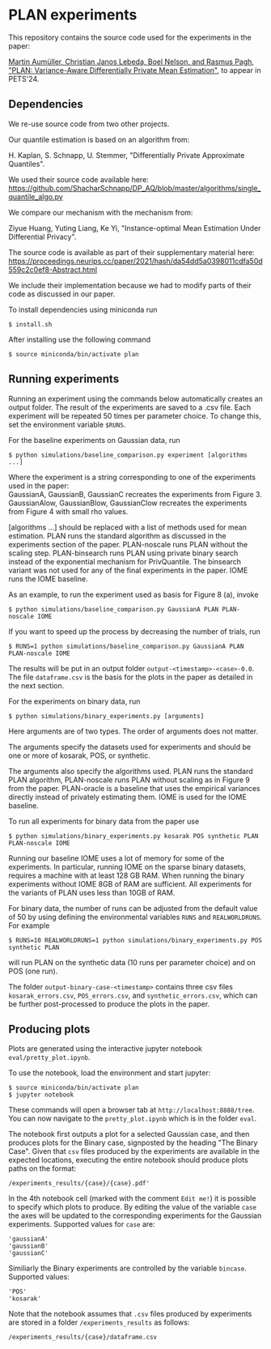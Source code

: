 # PLAN experiments

This repository contains the source code used for the experiments in the paper:

[Martin Aumüller, Christian Janos Lebeda, Boel Nelson, and Rasmus Pagh, "PLAN: Variance-Aware Differentially Private Mean Estimation"](https://arxiv.org/abs/2306.08745), to appear in PETS'24.

## Dependencies

We re-use source code from two other projects.

Our quantile estimation is based on an algorithm from:  

H. Kaplan, S. Schnapp, U. Stemmer, "Differentially Private Approximate Quantiles".

We used their source code available here: https://github.com/ShacharSchnapp/DP_AQ/blob/master/algorithms/single_quantile_algo.py

We compare our mechanism with the mechanism from:

Ziyue Huang, Yuting Liang, Ke Yi, "Instance-optimal Mean Estimation Under Differential Privacy".

The source code is available as part of their supplementary material here: https://proceedings.neurips.cc/paper/2021/hash/da54dd5a0398011cdfa50d559c2c0ef8-Abstract.html

We include their implementation because we had to modify parts of their code as discussed in our paper.

To install dependencies using miniconda run 
```
$ install.sh
```

After installing use the following command
```
$ source miniconda/bin/activate plan
```

## Running experiments

Running an experiment using the commands below automatically creates an output folder. The result of the experiments are saved to a .csv file.
Each experiment will be repeated 50 times per parameter choice.
To change this, set the environment variable `$RUNS`. 

For the baseline experiments on Gaussian data, run 

```
$ python simulations/baseline_comparison.py experiment [algorithms ...]
````

Where the experiment is a string corresponding to one of the experiments used in the paper:  
GaussianA, GaussianB, GaussianC recreates the experiments from Figure 3.  
GaussianAlow, GaussianBlow, GaussianClow recreates the experiments from Figure 4 with small rho values.

[algorithms ...] should be replaced with a list of methods used for mean estimation. PLAN runs the standard algorithm as discussed in the experiments section of the paper. PLAN-noscale runs PLAN without the scaling step. PLAN-binsearch runs PLAN using private binary search instead of the exponential mechanism for PrivQuantile. The binsearch variant was not used for any of the final experiments in the paper. IOME runs the IOME baseline.

As an example, to run the experiment used as basis for Figure 8 (a), invoke

```
$ python simulations/baseline_comparison.py GaussianA PLAN PLAN-noscale IOME
````

If you want to speed up the process by decreasing the number of trials, run 

```
$ RUNS=1 python simulations/baseline_comparison.py GaussianA PLAN PLAN-noscale IOME
````

The results will be put in an output folder `output-<timestamp>-<case>-0.0`. The file `dataframe.csv` is the basis for the plots in the paper as detailed in the next section.

For the experiments on binary data, run 

```
$ python simulations/binary_experiments.py [arguments]
```

Here arguments are of two types. The order of arguments does not matter.

The arguments specify the datasets used for experiments and should be one or more of kosarak, POS, or synthetic.  

The arguments also specify the algorithms used. PLAN runs the standard PLAN algorithm, PLAN-noscale runs PLAN without scaling as in Figure 9 from the paper. PLAN-oracle is a baseline that uses the empirical variances directly instead of privately estimating them. IOME is used for the IOME baseline.

To run all experiments for binary data from the paper use 
```
$ python simulations/binary_experiments.py kosarak POS synthetic PLAN PLAN-noscale IOME
```

Running our baseline IOME uses a lot of memory for some of the experiments. In particular, running IOME on the sparse binary datasets, requires a machine with at least 128 GB RAM. 
When running the binary experiments without IOME 8GB of RAM are sufficient.
All experiments for the variants of PLAN uses less than 10GB of RAM.

For binary data, the number of runs can be adjusted from the default value of 50 by using defining the environmental variables `RUNS` and `REALWORLDRUNS`. For example 
```
$ RUNS=10 REALWORLDRUNS=1 python simulations/binary_experiments.py POS synthetic PLAN
```

will run PLAN on the synthetic data (10 runs per parameter choice) and on POS (one run).

The folder `output-binary-case-<timestamp>` contains three csv files `kosarak_errors.csv`, `POS_errors.csv`, and `synthetic_errors.csv`, which can be further post-processed to produce the plots in the paper.


## Producing plots

Plots are generated using the interactive jupyter notebook `eval/pretty_plot.ipynb`.

To use the notebook, load the environment and start jupyter:
```
$ source miniconda/bin/activate plan
$ jupyter notebook
```

These commands will open a browser tab at `http://localhost:8888/tree`. You can now navigate to the `pretty_plot.ipynb` which is in the folder `eval`. 


The notebook first outputs a plot for a selected Gaussian case, and then produces plots for the Binary case, signposted by the heading "The Binary Case". Given that `csv` files produced by the experiments are available in the expected locations, executing the entire notebook should produce plots paths on the format:
```
/experiments_results/{case}/{case}.pdf'
```

In the 4th notebook cell (marked with the comment `Edit me!`) it is possible to specify which plots to produce. By editing the value of the variable `case` the axes will be updated to the corresponding experiments for the Gaussian experiments. Supported values for `case` are:
```
'gaussianA'
'gaussianB'
'gaussianC'
```

Similiarly the Binary experiments are controlled by the variable `bincase`. Supported values:
```
'POS'
'kosarak'
```

Note that the notebook assumes that `.csv` files produced by experiments are stored in a folder `/experiments_results` as follows:
```
/experiments_results/{case}/dataframe.csv
```


